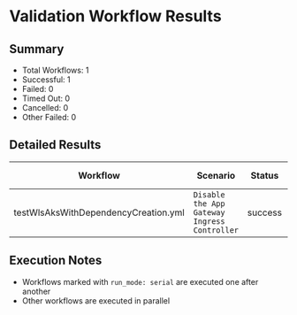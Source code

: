 # Validation Workflow Results

## Summary
- Total Workflows: 1
- Successful: 1
- Failed: 0
- Timed Out: 0
- Cancelled: 0
- Other Failed: 0

## Detailed Results

| Workflow | Scenario | Status | Duration | Run URL |
|----------|----------|---------|-----------|----------|
| testWlsAksWithDependencyCreation.yml | `Disable the App Gateway Ingress Controller` | success | 2h:8m:22s | [View Run](https://github.com/azure-javaee/weblogic-azure/actions/runs/16652592128) |


## Execution Notes
- Workflows marked with `run_mode: serial` are executed one after another
- Other workflows are executed in parallel
